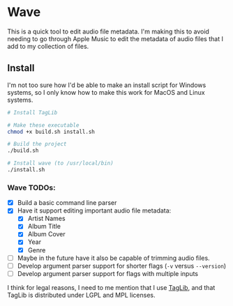 # Wave

This is a quick tool to edit audio file metadata. I'm making this to avoid needing to go through Apple Music to edit the metadata of audio files that I add to my collection of files.


## Install
I'm not too sure how I'd be able to make an install script for Windows systems, so I only know how to make this work for MacOS and Linux systems.

```sh
# Install TagLib

# Make these executable
chmod +x build.sh install.sh

# Build the project
./build.sh

# Install wave (to /usr/local/bin)
./install.sh
```

### Wave TODOs:
- [x] Build a basic command line parser
- [x] Have it support editing important audio file metadata:
    - [x] Artist Names
    - [x] Album Title
    - [x] Album Cover
    - [x] Year
    - [x] Genre
- [ ] Maybe in the future have it also be capable of trimming audio files.
- [ ] Develop argument parser support for shorter flags (`-v` versus `--version`)
- [ ] Develop argument parser support for flags with multiple inputs 

I think for legal reasons, I need to me mention that I use [TagLib](https://taglib.org/api/index.html), and that TagLib is distributed under LGPL and MPL licenses.